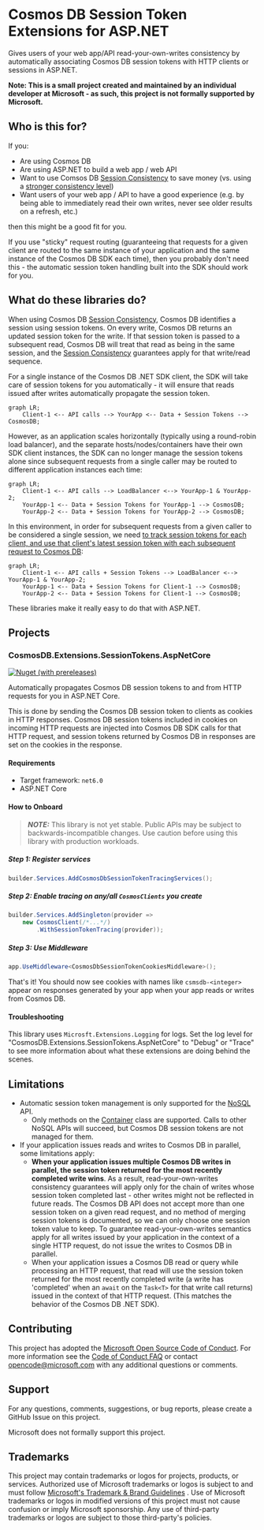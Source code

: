 Cosmos DB Session Token Extensions for ASP.NET
=====
Gives users of your web app/API read-your-own-writes consistency by automatically associating Cosmos DB session tokens
with HTTP clients or sessions in ASP.NET.

**Note: This is a small project created and maintained by an individual developer at Microsoft - as such, this project
is not formally supported by Microsoft.**

## Who is this for?

If you:

* Are using Cosmos DB
* Are using ASP.NET to build a web app / web API
* Want to use Comsos DB [Session Consistency] to save money (vs. using
  a [stronger consistency level](https://learn.microsoft.com/en-us/azure/cosmos-db/consistency-levels#consistency-levels-and-throughput))
* Want users of your web app / API to have a good experience (e.g. by being able to immediately read their own writes,
  never see older results on a refresh, etc.)

then this might be a good fit for you.

If you use "sticky" request routing (guaranteeing that requests for a given client are routed to the same instance of
your application and the same instance of the Cosmos DB SDK each time), then you probably don't need this - the
automatic session token handling built into the SDK should work for you.

## What do these libraries do?

When using Cosmos DB [Session Consistency], Cosmos DB identifies a session using session tokens. On every write, Cosmos
DB returns an updated session token for the write. If that session token is passed to a subsequent read, Cosmos DB will
treat that read as being in the same session, and the [Session Consistency] guarantees apply for that write/read
sequence.

For a single instance of the Cosmos DB .NET SDK client, the SDK will take care of session tokens for you automatically -
it will ensure that reads issued after writes automatically propagate the session token.

```mermaid
graph LR;
    Client-1 <-- API calls --> YourApp <-- Data + Session Tokens --> CosmosDB;
```

However, as an application scales horizontally (typically using a round-robin load balancer), and the separate
hosts/nodes/containers have their own SDK client instances, the SDK can no longer manage the session tokens alone since
subsequent requests from a single caller may be routed to different application instances each time:

```mermaid
graph LR;
    Client-1 <-- API calls --> LoadBalancer <--> YourApp-1 & YourApp-2;
    YourApp-1 <-- Data + Session Tokens for YourApp-1 --> CosmosDB;
    YourApp-2 <-- Data + Session Tokens for YourApp-2 --> CosmosDB;
```

In this environment, in order for subsequent requests from a given caller to be considered a single session, we
need [to track session tokens for each client, and use that client's latest session token with each subsequent request to Cosmos DB][UtilizeSessionTokens]:

```mermaid
graph LR;
    Client-1 <-- API calls + Session Tokens --> LoadBalancer <--> YourApp-1 & YourApp-2;
    YourApp-1 <-- Data + Session Tokens for Client-1 --> CosmosDB;
    YourApp-2 <-- Data + Session Tokens for Client-1 --> CosmosDB;
```

These libraries make it really easy to do that with ASP.NET.

[Session Consistency]: https://learn.microsoft.com/en-us/azure/cosmos-db/consistency-levels#session-consistency

[UtilizeSessionTokens]: https://learn.microsoft.com/en-us/azure/cosmos-db/nosql/how-to-manage-consistency?tabs=portal%2Cdotnetv2%2Capi-async#utilize-session-tokens

## Projects

### CosmosDB.Extensions.SessionTokens.AspNetCore
[![Nuget (with prereleases)](https://img.shields.io/nuget/vpre/CosmosDB.Extensions.SessionTokens.AspNetCore)](https://www.nuget.org/packages/CosmosDB.Extensions.SessionTokens.AspNetCore)

Automatically propagates Cosmos DB session tokens to and from HTTP requests for you in ASP.NET Core.

This is done by sending the Cosmos DB session token to clients as cookies in HTTP responses. Cosmos DB session tokens
included in cookies on incoming HTTP requests are injected into Cosmos DB SDK calls for that HTTP request, and session
tokens returned by Cosmos DB in responses are set on the cookies in the response.

#### Requirements

* Target framework: `net6.0`
* ASP.NET Core

#### How to Onboard

> **_NOTE:_**  This library is not yet stable. Public APIs may be subject to backwards-incompatible changes. Use caution 
> before using this library with production workloads.

##### Step 1: Register services

```c#
builder.Services.AddCosmosDbSessionTokenTracingServices();
```

##### Step 2: Enable tracing on any/all `CosmosClients` you create

```c#
builder.Services.AddSingleton(provider => 
    new CosmosClient(/*...*/)
        .WithSessionTokenTracing(provider));
```

##### Step 3: Use Middleware

```c#
app.UseMiddleware<CosmosDbSessionTokenCookiesMiddleware>();
```

That's it! You should now see cookies with names like `csmsdb-<integer>` appear on responses generated by your app when
your app reads or writes from Cosmos DB.

#### Troubleshooting

This library uses `Microsft.Extensions.Logging` for logs. Set the log level for 
"CosmosDB.Extensions.SessionTokens.AspNetCore" to
"Debug" or "Trace" to see more information about what these extensions are doing behind the scenes.

## Limitations

* Automatic session token management is only supported for the [NoSQL](https://learn.microsoft.com/en-us/azure/cosmos-db/choose-api#coresql-api) API.
  * Only methods on the [Container](https://learn.microsoft.com/en-us/dotnet/api/microsoft.azure.cosmos.container?view=azure-dotnet) class
    are supported. Calls to other NoSQL APIs will succeed, but Cosmos DB session tokens are not managed for them.
* If your application issues reads and writes to Cosmos DB in parallel, some limitations apply:
  * **When your application issues multiple Cosmos DB writes in parallel, the session token returned for the most
    recently completed write wins**. As a result, read-your-own-writes consistency guarantees will apply only for the
    chain of writes whose session token completed last - other writes might not be reflected in future reads. The
    Cosmos DB API does not accept more than one session token on a given read request, and no method of merging
    session tokens is documented, so we can only choose one session token value to keep. To guarantee
    read-your-own-writes semantics apply for all writes issued by your application in the context of a single HTTP
    request, do not issue the writes to Cosmos DB in parallel.
  * When your application issues a Cosmos DB read or query while processing an HTTP request, that read will use the
    session token returned for the most recently completed write (a write has 'completed' when an `await` on
    the `Task<T>` for that write call returns) issued in the context of that HTTP request. (This matches the behavior
    of the Cosmos DB .NET SDK).

## Contributing

This project has adopted the [Microsoft Open Source Code of Conduct](https://opensource.microsoft.com/codeofconduct/).
For more information see the [Code of Conduct FAQ](https://opensource.microsoft.com/codeofconduct/faq/) or
contact [opencode@microsoft.com](mailto:opencode@microsoft.com) with any additional questions or comments.

## Support

For any questions, comments, suggestions, or bug reports, please create a GitHub Issue on this project.

Microsoft does not formally support this project.

## Trademarks

This project may contain trademarks or logos for projects, products, or services. Authorized use of Microsoft trademarks
or logos is subject to and must follow
[Microsoft's Trademark & Brand Guidelines](https://www.microsoft.com/en-us/legal/intellectualproperty/trademarks/usage/general)
. Use of Microsoft trademarks or logos in modified versions of this project must not cause confusion or imply Microsoft
sponsorship. Any use of third-party trademarks or logos are subject to those third-party's policies.
